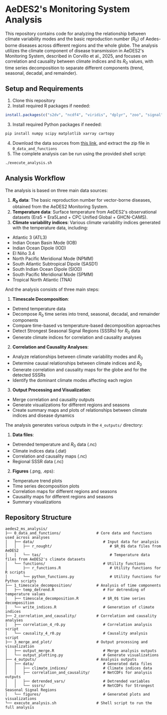 # AeDES2's Monitoring System Analysis

This repository contains code for analyzing the relationship between climate variability modes and the basic reproduction number ($R_0$) of Aedes-borne diseases across different regions and the whole globe. The analysis utilizes the climate component of disease transmission in AeDES2's Monitoring System, described in Corvillo et al., 2025, and focuses on correlation and causality between climate indices and its $R_0$ values, with time series decomposition to separate different components (trend, seasonal, decadal, and remainder).

## Setup and Requirements

1. Clone this repository
2. Install required R packages if needed:
  ```R
  install.packages(c("s2dv", "ncdf4", "viridis", "dplyr", "zoo", "signal", "ggplot2", "cowplot", "tidyr", "purrr", "reshape2"))
  ```
3. Install required Python packages if needed:
  ```bash
  pip install numpy scipy matplotlib xarray cartopy
  ```
4. Download the data sources from [this link](https://drive.google.com/file/d/11Nd9qR_IZw_fED3-LGKVDNYnqaWxi6NH/view?usp=sharing), and extract the zip file in `0_data_and_functions`
5. The complete analysis can be run using the provided shell script:

```bash
./execute_analysis.sh
```
## Analysis Workflow

The analysis is based on three main data sources:
1. **$R_0$ data**: The basic reproduction number for vector-borne diseases, obtained from the AeDES2 Monitoring System.
2. **Temperature data**: Surface temperature from AeDES2's observational datasets (Era5 + Era5Land + CPC Unified Global + GHCN-CAMS).
3. **Climate variability indices**: Various climate variability indices generated with the temperature data, including:
  - Atlantic 3 (ATL3)
  - Indian Ocean Basin Mode (IOB)
  - Indian Ocean Dipole (IOD)
  - El Niño 3.4
  - North Pacific Meridional Mode (NPMM)
  - South Atlantic Subtropical Dipole (SASD1)
  - South Indian Ocean Dipole (SIOD)
  - South Pacific Meridional Mode (SPMM)
  - Tropical North Atlantic (TNA)

And the analysis consists of three main steps:

1. **Timescale Decomposition**: 
  - Detrend temperature data
  - Decompose $R_0$ time series into trend, seasonal, decadal, and remainder components
  - Compare time-based vs temperature-based decomposition approaches
  - Detect Strongest Seasonal Signal Regions (SSSRs) for $R_0$ data
  - Generate climate indices for correlation and causality analyses

2. **Correlation and Causality Analyses**:
  - Analyze relationships between climate variability modes and $R_0$
  - Determine causal relationships between climate indices and $R_0$
  - Generate correlation and causality maps for the globe and for the detected SSSRs
  - Identify the dominant climate modes affecting each region

3. **Output Processing and Visualization**:
  - Merge correlation and causality outputs
  - Generate visualizations for different regions and seasons
  - Create summary maps and plots of relationships between climate indices and disease dynamics

The analysis generates various outputs in the `4_outputs/` directory:

1. **Data files**:
  - Detrended temperature and $R_0$ data (.nc)
  - Climate indices data (.dat)
  - Correlation and causality maps (.nc)
  - Regional SSSR data (.nc)

2. **Figures** (.png, .eps):
  - Temperature trend plots
  - Time series decomposition plots
  - Correlation maps for different regions and seasons
  - Causality maps for different regions and seasons
  - Summary visualizations

## Repository Structure

```
aedes2_ms_analysis/
├── 0_data_and_functions/                # Core data and functions used across analyses
│   ├── data/                               # Input data for analysis
│   │   ├── r_nought/                          # $R_0$ data files from AeDES2
│   │   └── tas/                               # Temperature data files from AeDES2's climate datasets
│   └── functions/                          # Utility functions
│       ├── r_functions.R                      # Utility functions for R scripts
│       └── python_functions.py                # Utility functions for Python scripts
├── 1_timescale_decomposition/           # Analysis of time components
│   ├── temp_detrend.R                      # For detrending of temperature values
│   ├── timescale_decomposition.R           # $R_0$ time series decomposition
│   └── write_indices.R                     # Generation of climate indices
├── 2_correlation_and_causality/         # Correlation and causality analyses
│   ├── correlation_4_r0.py                 # Correlation analysis script
│   └── causality_4_r0.py                   # Causality analysis script
├── 3_merge_and_plot/                    # Output processing and visualization
│   ├── output_merge.R                      # Merge analysis outputs
│   └── output_plotting.py                  # Generate visualizations
├── 4_outputs/                           # Analysis outputs
│   ├── data/                               # Generated data files
│   │   ├── climate_indices/                # Climate indices data
│   │   ├── correlation_and_causality/      # NetCDFs for analysis outputs
│   │   ├── detrended_vars/                 # Detrended variables
│   │   └── sssrs/                          # NetCDFs for Strongest Seasonal Signal Regions
│   └── figures/                            # Generated plots and visualizations
└── execute_analysis.sh                  # Shell script to run the full analysis
```

